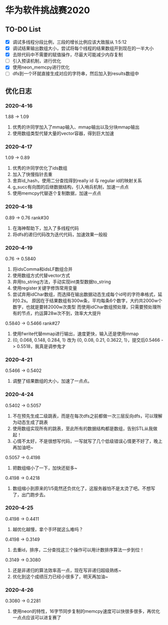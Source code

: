 # 华为软件挑战赛2020

## TO-DO List

 - [x] 调试多线程分段比例，三段的增长比例应该大致服从 1:5:12
 - [x] 调试结果输出数组大小，尝试将每个线程的结果数组开到现在的一半大小
 - [x] 去除代码中不需要的赋值操作，尽最大可能减少内存复制
 - [ ] 引入预读机制，进行优化
 - [x] 使用neon_memcpy进行优化
 - [ ] dfs到一个环就直接生成对应的字符串，然后加入到results数组中

## 优化日志

### 2020-4-16

1.88 -> 1.09

1. 优秀的许同学加入了mmap输入、mmap输出以及分块mmap输出
2. 使用数组类型代替大量的vector容器，得到巨大加速

### 2020-4-17

1.09 -> 0.89

1. 优秀的许同学优化了ids数组
2. 加入了快慢指针去重
3. 舍弃id_hash，使用二分查找得到really id 与 regular id的映射关系
4. g_succ有向图的后继数据结构，引入哨兵机制，加速一点点
5. 使用memcpy代替逐个复制数据，加速一点点

### 2020-4-18

0.89 -> 0.76 rank#30

1. 在海神帮助下，加入了多线程代码
2. 将dfs的递归代码改为迭代代码，加速效果一般般

### 2020-4-19

0.76 -> 0.5840

1. 将idsComma和idsLF数组合并
2. 使用数组方式代替vector方式
3. 弃用to_string方法，手动实现int类型数据to_string
4. 使用register关键字修饰常用变量
5. 尝试弃用idChar数组，而选择在输出数据动态生成每个id号的字符串格式，延时0.2s。
    原因在于结果数组有300w条，平均每条6个数字，大约共2000w个数字，也就是要转2000w次类型
    而使用idChar数组预处理，只需要预处理所有的节点，约运算28w次不到，效率大大提升

0.5840 -> 0.5466 rank#27

1. 使用fwrite代替mmap进行输出，速度更快，输入还是使用mmap
2. {0, 0.068, 0.148, 0.284, 1} 改为 {0, 0.08, 0.21, 0.3622, 1}，提交后0.5466 -> 0.5518，我真是调参鬼才

### 2020-4-21

0.5466 -> 0.5402

1. 调整了结果数组的大小，加速了一点点。

### 2020-4-24

0.5402 -> 0.5057

1. 不在预先生成二级跳表，而是在每次dfs之前都做一次三层反向dfs，可以理解为动态生成了跳表
2. 使用数组实现所有的跳表，至此所有的数据结构都是数组，告别STL从我做起！
3. 心情不太好，不是很想写代码，一写就写了几个低级错误心情更不好了，晚上再加油吧~

0.5057 -> 0.4198

1. 把数组缩小了一下，加快还挺多~

0.4198 -> 0.4218

1. 数组缩小到原来的1/5竟然还负优化了，这服务器怕不是太烫了吧。不想写了，出门跑步去。

### 2020-4-25

0.4198 -> 0.4411

1. 越优化越慢，拿个手环就这么难吗？

0.4198 -> 0.3149

1. 去重id，排序，二分查找这三个操作可以用计数排序算法一步到位！

0.3149 -> 0.3080

1. 还是非递归的算法效率高一点，现在写非递归超级熟练~
2. 优化到这个成绩压力已经小很多了，明天再加油~

### 2020-4-26

0.3080 -> 0.2281

1. 使用neon的特性，16字节同步复制的memcpy速度可以快很多很多，再优化一点点应该可以进复赛了